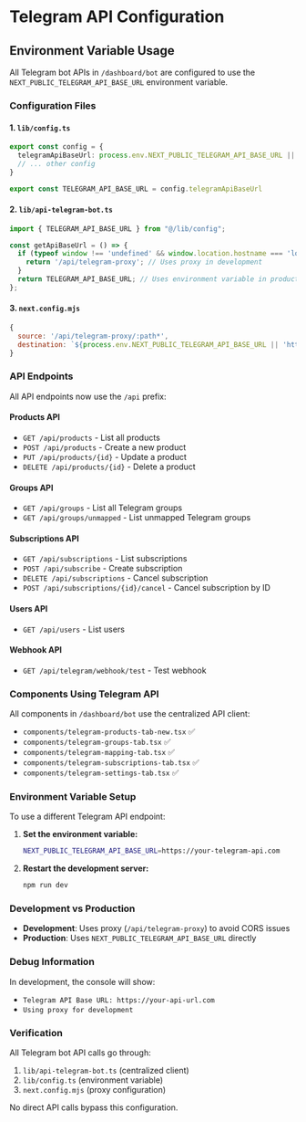 # Telegram API Configuration

## Environment Variable Usage

All Telegram bot APIs in `/dashboard/bot` are configured to use the `NEXT_PUBLIC_TELEGRAM_API_BASE_URL` environment variable.

### Configuration Files

#### 1. `lib/config.ts`
```typescript
export const config = {
  telegramApiBaseUrl: process.env.NEXT_PUBLIC_TELEGRAM_API_BASE_URL || "https://subscription-manager-tg-bot.onrender.com",
  // ... other config
}

export const TELEGRAM_API_BASE_URL = config.telegramApiBaseUrl
```

#### 2. `lib/api-telegram-bot.ts`
```typescript
import { TELEGRAM_API_BASE_URL } from "@/lib/config";

const getApiBaseUrl = () => {
  if (typeof window !== 'undefined' && window.location.hostname === 'localhost') {
    return '/api/telegram-proxy'; // Uses proxy in development
  }
  return TELEGRAM_API_BASE_URL; // Uses environment variable in production
};
```

#### 3. `next.config.mjs`
```javascript
{
  source: '/api/telegram-proxy/:path*',
  destination: `${process.env.NEXT_PUBLIC_TELEGRAM_API_BASE_URL || 'https://subscription-manager-tg-bot.onrender.com'}/:path*`,
}
```

### API Endpoints

All API endpoints now use the `/api` prefix:

#### Products API
- `GET /api/products` - List all products
- `POST /api/products` - Create a new product
- `PUT /api/products/{id}` - Update a product
- `DELETE /api/products/{id}` - Delete a product

#### Groups API
- `GET /api/groups` - List all Telegram groups
- `GET /api/groups/unmapped` - List unmapped Telegram groups

#### Subscriptions API
- `GET /api/subscriptions` - List subscriptions
- `POST /api/subscribe` - Create subscription
- `DELETE /api/subscriptions` - Cancel subscription
- `POST /api/subscriptions/{id}/cancel` - Cancel subscription by ID

#### Users API
- `GET /api/users` - List users

#### Webhook API
- `GET /api/telegram/webhook/test` - Test webhook

### Components Using Telegram API

All components in `/dashboard/bot` use the centralized API client:

- `components/telegram-products-tab-new.tsx` ✅
- `components/telegram-groups-tab.tsx` ✅
- `components/telegram-mapping-tab.tsx` ✅
- `components/telegram-subscriptions-tab.tsx` ✅
- `components/telegram-settings-tab.tsx` ✅

### Environment Variable Setup

To use a different Telegram API endpoint:

1. **Set the environment variable:**
   ```bash
   NEXT_PUBLIC_TELEGRAM_API_BASE_URL=https://your-telegram-api.com
   ```

2. **Restart the development server:**
   ```bash
   npm run dev
   ```

### Development vs Production

- **Development**: Uses proxy (`/api/telegram-proxy`) to avoid CORS issues
- **Production**: Uses `NEXT_PUBLIC_TELEGRAM_API_BASE_URL` directly

### Debug Information

In development, the console will show:
- `Telegram API Base URL: https://your-api-url.com`
- `Using proxy for development`

### Verification

All Telegram bot API calls go through:
1. `lib/api-telegram-bot.ts` (centralized client)
2. `lib/config.ts` (environment variable)
3. `next.config.mjs` (proxy configuration)

No direct API calls bypass this configuration. 